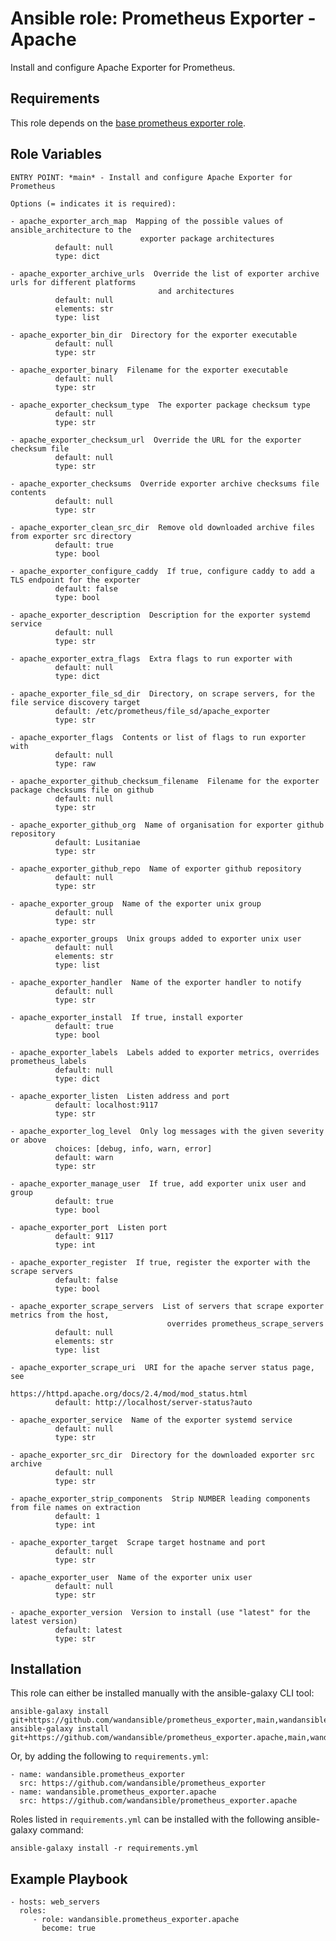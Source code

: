 Ansible role: Prometheus Exporter - Apache
==========================================

Install and configure Apache Exporter for Prometheus.

Requirements
------------

This role depends on the [base prometheus exporter role](https://github.com/wandansible/prometheus_exporter).

Role Variables
--------------

```
ENTRY POINT: *main* - Install and configure Apache Exporter for Prometheus

Options (= indicates it is required):

- apache_exporter_arch_map  Mapping of the possible values of ansible_architecture to the
                             exporter package architectures
          default: null
          type: dict

- apache_exporter_archive_urls  Override the list of exporter archive urls for different platforms
                                 and architectures
          default: null
          elements: str
          type: list

- apache_exporter_bin_dir  Directory for the exporter executable
          default: null
          type: str

- apache_exporter_binary  Filename for the exporter executable
          default: null
          type: str

- apache_exporter_checksum_type  The exporter package checksum type
          default: null
          type: str

- apache_exporter_checksum_url  Override the URL for the exporter checksum file
          default: null
          type: str

- apache_exporter_checksums  Override exporter archive checksums file contents
          default: null
          type: str

- apache_exporter_clean_src_dir  Remove old downloaded archive files from exporter src directory
          default: true
          type: bool

- apache_exporter_configure_caddy  If true, configure caddy to add a TLS endpoint for the exporter
          default: false
          type: bool

- apache_exporter_description  Description for the exporter systemd service
          default: null
          type: str

- apache_exporter_extra_flags  Extra flags to run exporter with
          default: null
          type: dict

- apache_exporter_file_sd_dir  Directory, on scrape servers, for the file service discovery target
          default: /etc/prometheus/file_sd/apache_exporter
          type: str

- apache_exporter_flags  Contents or list of flags to run exporter with
          default: null
          type: raw

- apache_exporter_github_checksum_filename  Filename for the exporter package checksums file on github
          default: null
          type: str

- apache_exporter_github_org  Name of organisation for exporter github repository
          default: Lusitaniae
          type: str

- apache_exporter_github_repo  Name of exporter github repository
          default: null
          type: str

- apache_exporter_group  Name of the exporter unix group
          default: null
          type: str

- apache_exporter_groups  Unix groups added to exporter unix user
          default: null
          elements: str
          type: list

- apache_exporter_handler  Name of the exporter handler to notify
          default: null
          type: str

- apache_exporter_install  If true, install exporter
          default: true
          type: bool

- apache_exporter_labels  Labels added to exporter metrics, overrides prometheus_labels
          default: null
          type: dict

- apache_exporter_listen  Listen address and port
          default: localhost:9117
          type: str

- apache_exporter_log_level  Only log messages with the given severity or above
          choices: [debug, info, warn, error]
          default: warn
          type: str

- apache_exporter_manage_user  If true, add exporter unix user and group
          default: true
          type: bool

- apache_exporter_port  Listen port
          default: 9117
          type: int

- apache_exporter_register  If true, register the exporter with the scrape servers
          default: false
          type: bool

- apache_exporter_scrape_servers  List of servers that scrape exporter metrics from the host,
                                   overrides prometheus_scrape_servers
          default: null
          elements: str
          type: list

- apache_exporter_scrape_uri  URI for the apache server status page, see
                               https://httpd.apache.org/docs/2.4/mod/mod_status.html
          default: http://localhost/server-status?auto

- apache_exporter_service  Name of the exporter systemd service
          default: null
          type: str

- apache_exporter_src_dir  Directory for the downloaded exporter src archive
          default: null
          type: str

- apache_exporter_strip_components  Strip NUMBER leading components from file names on extraction
          default: 1
          type: int

- apache_exporter_target  Scrape target hostname and port
          default: null
          type: str

- apache_exporter_user  Name of the exporter unix user
          default: null
          type: str

- apache_exporter_version  Version to install (use "latest" for the latest version)
          default: latest
          type: str
```

Installation
------------

This role can either be installed manually with the ansible-galaxy CLI tool:

    ansible-galaxy install git+https://github.com/wandansible/prometheus_exporter,main,wandansible.prometheus_exporter
    ansible-galaxy install git+https://github.com/wandansible/prometheus_exporter.apache,main,wandansible.prometheus_exporter.apache
     
Or, by adding the following to `requirements.yml`:

    - name: wandansible.prometheus_exporter
      src: https://github.com/wandansible/prometheus_exporter
    - name: wandansible.prometheus_exporter.apache
      src: https://github.com/wandansible/prometheus_exporter.apache

Roles listed in `requirements.yml` can be installed with the following ansible-galaxy command:

    ansible-galaxy install -r requirements.yml

Example Playbook
----------------

    - hosts: web_servers
      roles:
         - role: wandansible.prometheus_exporter.apache
           become: true
